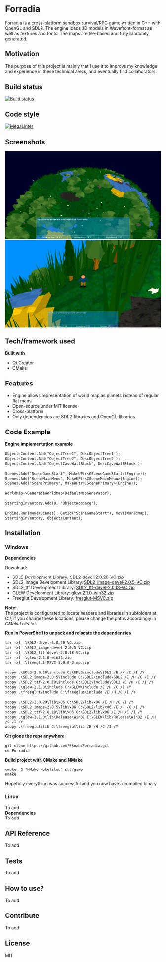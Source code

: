 # Forradia
Forradia is a cross-platform sandbox survival/RPG game written in C++ with OpenGL and SDL2.
The engine loads 3D models in Wavefront-format as well as textures and fonts. The maps are tile-based and fully randomly generated.

## Motivation
The purpose of this project is mainly that I use it to improve my knowledge and experience in these technical areas, and eventually find collaborators.

## Build status
[![Build status](https://ci.appveyor.com/api/projects/status/crge78bph1g0ki14?svg=true)](https://ci.appveyor.com/project/Eknah/forradia)

## Code style
[![MegaLinter](https://github.com/Eknah/Forradia/workflows/MegaLinter/badge.svg?branch=main)](https://github.com/Eknah/Forradia/actions?query=workflow%3AMegaLinter+branch%3Amain)

## Screenshots
![Forradia Screenshot 1!](resources/images/Screenshot1.png "Forradia Screenshot 1")
![Forradia Screenshot 2!](resources/images/Screenshot2.png "Forradia Screenshot 2")

## Tech/framework used
**Built with**
* Qt Creator
* CMake

## Features
* Engine allows representation of world map as planets instead of regular flat maps
* Open-source under MIT license
* Cross-platform
* Only dependencies are SDL2-libraries and OpenGL-libraries

## Code Example
**Engine implementation example**

    ObjectsContent.Add("ObjectTree1", DescObjectTree1 );
    ObjectsContent.Add("ObjectTree2", DescObjectTree2 );
    ObjectsContent.Add("ObjectCaveWallBlock", DescCaveWallBlock );

    Scenes.Add("SceneGameStart", MakeUPtr<CSceneGameStart>(Engine));
    Scenes.Add("SceneMainMenu", MakeUPtr<CSceneMainMenu>(Engine));
    Scenes.Add("ScenePrimary", MakeUPtr<CScenePrimary>(Engine));
    
    WorldMap->GenerateWorldMap(DefaultMapGenerator);
    
    StartingInventory.Add(0, "ObjectWoodaxe");
    
    Engine.Run(move(Scenes), GetId("SceneGameStart"), move(WorldMap), StartingInventory, ObjectsContent);

## Installation
### Windows

**Dependencies**  
  
Download:  
* SDL2 Development Library: [SDL2-devel-2.0.20-VC.zip](https://www.libsdl.org/release/SDL2-devel-2.0.20-VC.zip)  
* SDL2_image Development Library: [SDL2_image-devel-2.0.5-VC.zip](https://www.libsdl.org/projects/SDL_image/release/SDL2_image-devel-2.0.5-VC.zip)  
* SDL2_ttf Development Library: [SDL2_ttf-devel-2.0.18-VC.zip](https://www.libsdl.org/projects/SDL_ttf/release/SDL2_ttf-devel-2.0.18-VC.zip)  
* GLEW Development Library: [glew-2.1.0-win32.zip](https://netix.dl.sourceforge.net/project/glew/glew/2.1.0/glew-2.1.0-win32.zip)  
* Freeglut Development Library: [freeglut-MSVC.zip](https://www.transmissionzero.co.uk/files/software/development/GLUT/freeglut-MSVC.zip)  
  
**Note:**  
The project is configurated to locate headers and libraries in subfolders at C:/, if you change these locations, please change the paths accordingly in *CMakeLists.txt*.

**Run in PowerShell to unpack and relocate the dependencies**  

    tar -xf .\SDL2-devel-2.0.20-VC.zip
    tar -xf .\SDL2_image-devel-2.0.5-VC.zip
    tar -xf .\SDL2_ttf-devel-2.0.18-VC.zip
    tar -xf .\glew-2.1.0-win32.zip
    tar -xf .\freeglut-MSVC-3.0.0-2.mp.zip

    xcopy .\SDL2-2.0.20\include C:\SDL2\include\SDL2 /E /H /C /I /Y
    xcopy .\SDL2_image-2.0.5\include C:\SDL2\include\SDL2 /E /H /C /I /Y
    xcopy .\SDL2_ttf-2.0.18\include C:\SDL2\include\SDL2 /E /H /C /I /Y
    xcopy .\glew-2.1.0\include C:\GLEW\include /E /H /C /I /Y
    xcopy .\freeglut\include C:\freeglut\include /E /H /C /I /Y

    xcopy .\SDL2-2.0.20\lib\x86 C:\SDL2\lib\x86 /E /H /C /I /Y
    xcopy .\SDL2_image-2.0.5\lib\x86 C:\SDL2\lib\x86 /E /H /C /I /Y
    xcopy .\SDL2_ttf-2.0.18\lib\x86 C:\SDL2\lib\x86 /E /H /C /I /Y
    xcopy .\glew-2.1.0\lib\Release\Win32 C:\GLEW\lib\Release\Win32 /E /H /C /I /Y
    xcopy .\freeglut\lib C:\freeglut\lib /E /H /C /I /Y

**Git glone the repo anywhere**

    git clone https://github.com/Eknah/Forradia.git
    cd Forradia

**Build project with CMake and NMake**

    cmake -G "NMake Makefiles" src/game
    nmake

Hopefully everything was successful and you now have a compiled binary.

### Linux
To add  
**Dependencies**  
To add

## API Reference
To add

## Tests
To add

## How to use?
To add

## Contribute
To add

## License
MIT